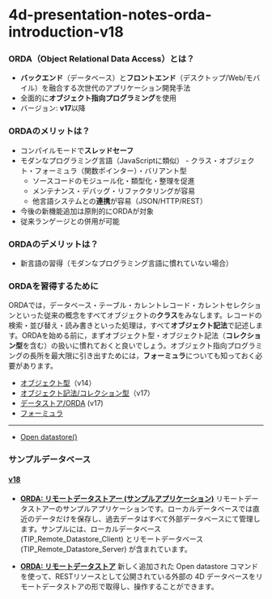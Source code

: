 # 4d-presentation-notes-orda-introduction-v18

### ORDA（Object Relational Data Access）とは？

* **バックエンド**（データベース）と**フロントエンド**（デスクトップ/Web/モバイル）を融合する次世代のアプリケーション開発手法
* 全面的に**オブジェクト指向プログラミング**を使用
* バージョン: **v17**以降

### ORDAのメリットは？

* コンパイルモードで**スレッドセーフ**
* モダンなプログラミング言語（JavaScriptに類似） - クラス・オブジェクト・フォーミュラ（関数ポインター）・バリアント型
  * ソースコードのモジュール化・類型化・整理を促進
  * メンテナンス・デバッグ・リファクタリングが容易
  * 他言語システムとの**連携**が容易（JSON/HTTP/REST）
* 今後の新機能追加は原則的にORDAが対象  
* 従来ランゲージとの併用が可能

### ORDAのデメリットは？

* 新言語の習得（モダンなプログラミング言語に慣れていない場合）

### ORDAを習得するために

ORDAでは，データベース・テーブル・カレントレコード・カレントセレクションといった従来の概念をすべてオブジェクトの**クラス**をみなします。レコードの検索・並び替え・読み書きといった処理は，すべて**オブジェクト記法**で記述します。ORDAを始める前に，まずオブジェクト型・オブジェクト記法（**コレクション型**を含む）の扱いに慣れておくと良いでしょう。オブジェクト指向プログラミングの長所を最大限に引き出すためには，**フォーミュラ**についても知っておく必要があります。

* [オブジェクト型](https://doc.4d.com/4Dv18/4D/18/Structure-of-4D-language-objects.300-4505646.ja.html)（v14）
* [オブジェクト記法/コレクション型](https://doc.4d.com/4Dv18/4D/18/Using-object-notation.300-4505639.ja.html)（v17）
* [データストア/ORDA](https://doc.4d.com/4Dv18/4D/18/Datastores.300-4575757.ja.html) (v17)
* [フォーミュラ](https://doc.4d.com/4Dv18/4D/18/Formula.301-4505749.ja.html)

---

* [Open datastore()](https://doc.4d.com/4Dv18/4D/18/Open-datastore.301-4675616.ja.html)

### サンプルデータベース

#### [v18](https://4d-jp.github.io/hdi/#v18)

* **[ORDA: リモートデータストアー (サンプルアプリケーション)](https://github.com/4D-JP/HDI/releases/download/18/TIP_Remote_Datastore.zip)** リモートデータストアーのサンプルアプリケーションです。ローカルデータベースでは直近のデータだけを保存し、過去データはすべて外部データベースにて管理します。サンプルには、ローカルデータベース (TIP_Remote_Datastore_Client) とリモートデータベース (TIP_Remote_Datastore_Server) が含まれています。

* **[ORDA: リモートデータストア](https://github.com/4D-JP/HDI/releases/download/18/HDI_Remote_Datastore.zip)** 新しく追加された Open datastore コマンドを使って、RESTリソースとして公開されている外部の 4D データベースをリモートデータストアの形で取得し、操作することができます。
